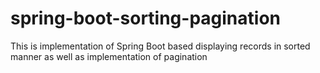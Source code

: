 # spring-boot-sorting-pagination
This is implementation of Spring Boot based displaying records in sorted manner as well as implementation of pagination
